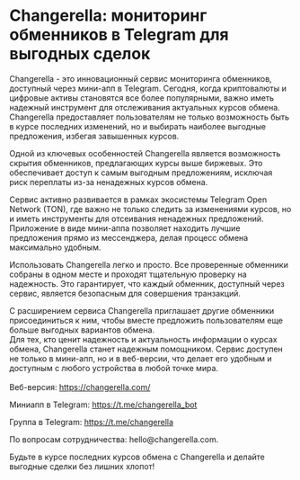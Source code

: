 <h1 id="h-Changerella: мониторинг обменников в Telegram для выгодных сделок">Changerella: мониторинг обменников в Telegram для выгодных сделок</h1> 

<p>Changerella - это инновационный сервис мониторинга обменников, доступный через мини-апп в Telegram. Сегодня, когда криптовалюты и цифровые активы становятся все более популярными, важно иметь надежный инструмент для отслеживания актуальных курсов обмена. Changerella предоставляет пользователям не только возможность быть в курсе последних изменений, но и выбирать наиболее выгодные предложения, избегая завышенных курсов.</p>

<p>Одной из ключевых особенностей Changerella является возможность скрытия обменников, предлагающих курсы выше биржевых. Это обеспечивает доступ к самым выгодным предложениям, исключая риск переплаты из-за ненадежных курсов обмена.</p>

<p>Сервис активно развивается в рамках экосистемы Telegram Open Network (TON), где важно не только следить за изменениями курсов, но и иметь инструменты для отсеивания ненадежных предложений. Приложение в виде мини-аппа позволяет находить лучшие предложения прямо из мессенджера, делая процесс обмена максимально удобным.</p>

<p>Использовать Changerella легко и просто. Все проверенные обменники собраны в одном месте и проходят тщательную проверку на надежность. Это гарантирует, что каждый обменник, доступный через сервис, является безопасным для совершения транзакций.</p>

<p>С расширением сервиса Changerella приглашает другие обменники присоединиться к ним, чтобы вместе предложить пользователям еще больше выгодных вариантов обмена.<br>Для тех, кто ценит надежность и актуальность информации о курсах обмена, Changerella станет надежным помощником. Сервис доступен не только в мини-апп, но и в веб-версии, что делает его удобным и доступным с любого устройства в любой точке мира.<br><br>Веб-версия: <a href="https://changerella.com/" target="_blank" rel="noreferrer noopener">https://changerella.com/</a></p>

<p>Миниапп в Telegram: <a href="https://t.me/changerella_bot" target="_blank" rel="noreferrer noopener">https://t.me/changerella_bot</a></p>

<p>Группа в Telegram: <a href="https://t.me/changerella" target="_blank" rel="noreferrer noopener">https://t.me/changerella</a></p>

<p>По вопросам сотрудничества: hello@changerella.com.</p>

<p>Будьте в курсе последних курсов обмена с Changerella и делайте выгодные сделки без лишних хлопот!</p>
